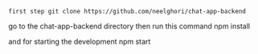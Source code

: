 ``
first step
git clone https://github.com/neelghori/chat-app-backend
``

go to the chat-app-backend directory
then run this command
npm install

and for starting the development
npm start

